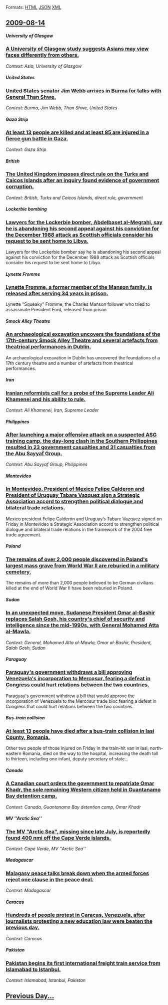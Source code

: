 
Formats: [HTML](2009/08/14/index.html)  [JSON](2009/08/14/index.json)  [XML](2009/08/14/index.xml)  

## [2009-08-14](/news/2009/08/14/index.md)

##### University of Glasgow
### [ A University of Glasgow study suggests Asians may view faces differently from others. ](/news/2009/08/14/a-university-of-glasgow-study-suggests-asians-may-view-faces-differently-from-others.md)
_Context: Asia, University of Glasgow_

##### United States
### [ United States senator Jim Webb arrives in Burma for talks with General Than Shwe. ](/news/2009/08/14/united-states-senator-jim-webb-arrives-in-burma-for-talks-with-general-than-shwe.md)
_Context: Burma, Jim Webb, Than Shwe, United States_

##### Gaza Strip
### [ At least 13 people are killed and at least 85 are injured in a fierce gun battle in Gaza. ](/news/2009/08/14/at-least-13-people-are-killed-and-at-least-85-are-injured-in-a-fierce-gun-battle-in-gaza.md)
_Context: Gaza Strip_

##### British
### [ The United Kingdom imposes direct rule on the Turks and Caicos Islands after an inquiry found evidence of government corruption. ](/news/2009/08/14/the-united-kingdom-imposes-direct-rule-on-the-turks-and-caicos-islands-after-an-inquiry-found-evidence-of-government-corruption.md)
_Context: British, Turks and Caicos Islands, direct rule, government_

##### Lockerbie bombing
### [ Lawyers for the Lockerbie bomber, Abdelbaset al-Megrahi, say he is abandoning his second appeal against his conviction for the December 1988 attack as Scottish officials consider his request to be sent home to Libya. ](/news/2009/08/14/lawyers-for-the-lockerbie-bomber-abdelbaset-al-megrahi-say-he-is-abandoning-his-second-appeal-against-his-conviction-for-the-december-198.md)
Lawyers for the Lockerbie bomber say he is abandoning his second appeal against his conviction for the December 1988 attack as Scottish officials consider his request to be sent home to Libya.

##### Lynette Fromme
### [ Lynette Fromme, a former member of the Manson family, is released after serving 34 years in prison. ](/news/2009/08/14/lynette-fromme-a-former-member-of-the-manson-family-is-released-after-serving-34-years-in-prison.md)
Lynette &quot;Squeaky&quot; Fromme, the Charles Manson follower who tried to assassinate President Ford, released from prison

##### Smock Alley Theatre
### [ An archaeological excavation uncovers the foundations of the 17th-century Smock Alley Theatre and several artefacts from theatrical performances in Dublin. ](/news/2009/08/14/an-archaeological-excavation-uncovers-the-foundations-of-the-17th-century-smock-alley-theatre-and-several-artefacts-from-theatrical-perform.md)
An archaeological excavation in Dublin has uncovered the foundations of a 17th century theatre and a number of artefacts from theatrical performances.

##### Iran
### [ Iranian reformists call for a probe of the Supreme Leader Ali Khamenei and his ability to rule. ](/news/2009/08/14/iranian-reformists-call-for-a-probe-of-the-supreme-leader-ali-khamenei-and-his-ability-to-rule.md)
_Context: Ali Khamenei, Iran, Supreme Leader_

##### Philippines
### [ After launching a major offensive attack on a suspected ASG training camp, the day-long clash in the Southern Philippines resulted in 23 government casualties and 31 casualties from the Abu Sayyaf Group. ](/news/2009/08/14/after-launching-a-major-offensive-attack-on-a-suspected-asg-training-camp-the-day-long-clash-in-the-southern-philippines-resulted-in-23-go.md)
_Context: Abu Sayyaf Group, Philippines_

##### Montevideo
### [ In Montevideo, President of Mexico Felipe Calderon and President of Uruguay Tabare Vazquez sign a Strategic Association accord to strengthen political dialogue and bilateral trade relations. ](/news/2009/08/14/in-montevideo-president-of-mexico-felipe-caldera3n-and-president-of-uruguay-tabara-c-va-zquez-sign-a-strategic-association-accord-to-streng.md)
Mexico president Felipe Calder&oacute;n and Uruguay&rsquo;s Tabare Vazquez signed on Friday in Montevideo a Strategic Association accord to strengthen political dialogue and bilateral trade relations in the framework of the 2004 free trade agreement.

##### Poland
### [ The remains of over 2,000 people discovered in Poland's largest mass grave from World War II are reburied in a military cemetery. ](/news/2009/08/14/the-remains-of-over-2-000-people-discovered-in-poland-s-largest-mass-grave-from-world-war-ii-are-reburied-in-a-military-cemetery.md)
The remains of more than 2,000 people believed to be German civilians killed at the end of World War II have been reburied in Poland.

##### Sudan
### [ In an unexpected move, Sudanese President Omar al-Bashir replaces Salah Gosh, his country's chief of security and intelligence since the mid-1990s, with General Mohamed Atta al-Mawla. ](/news/2009/08/14/in-an-unexpected-move-sudanese-president-omar-al-bashir-replaces-salah-gosh-his-country-s-chief-of-security-and-intelligence-since-the-mi.md)
_Context: General, Mohamed Atta al-Mawla, Omar al-Bashir, President, Salah Gosh, Sudan_

##### Paraguay
### [ Paraguay's government withdraws a bill approving Venezuela's incorporation to Mercosur, fearing a defeat in Congress could hurt relations between the two countries. ](/news/2009/08/14/paraguayas-government-withdraws-a-bill-approving-venezuela-s-incorporation-to-mercosur-fearing-a-defeat-in-congress-could-hurt-relations.md)
Paraguay&#039;s government withdrew a bill that would approve the incorporation of Venezuela to the Mercosur trade bloc fearing a defeat in Congress that could hurt relations between the two countries.

##### Bus-train collision
### [ At least 13 people have died after a bus-train collision in Iasi County, Romania. ](/news/2009/08/14/at-least-13-people-have-died-after-a-bus-train-collision-in-iaai-county-romania.md)
Other two people of those injured on Friday in the train-hit van in Iasi, north-eastern Romania, died on the way to the hospital, increasing the death toll to thirteen, including one infant, deputy secretary of state...

##### Canada
### [ A Canadian court orders the government to repatriate Omar Khadr, the sole remaining Western citizen held in Guantanamo Bay detention camp. ](/news/2009/08/14/a-canadian-court-orders-the-government-to-repatriate-omar-khadr-the-sole-remaining-western-citizen-held-in-guantanamo-bay-detention-camp.md)
_Context: Canada, Guantanamo Bay detention camp, Omar Khadr_

##### MV ''Arctic Sea''
### [ The MV "Arctic Sea", missing since late July, is reportedly found 400 nmi off the Cape Verde islands. ](/news/2009/08/14/the-mv-arctic-sea-missing-since-late-july-is-reportedly-found-400-nmi-off-the-cape-verde-islands.md)
_Context: Cape Verde, MV ''Arctic Sea''_

##### Madagascar
### [ Malagasy peace talks break down when the armed forces reject one clause in the peace deal. ](/news/2009/08/14/malagasy-peace-talks-break-down-when-the-armed-forces-reject-one-clause-in-the-peace-deal.md)
_Context: Madagascar_

##### Caracas
### [ Hundreds of people protest in Caracas, Venezuela, after journalists protesting a new education law were beaten the previous day. ](/news/2009/08/14/hundreds-of-people-protest-in-caracas-venezuela-after-journalists-protesting-a-new-education-law-were-beaten-the-previous-day.md)
_Context: Caracas_

##### Pakistan
### [ Pakistan begins its first international freight train service from Islamabad to Istanbul. ](/news/2009/08/14/pakistan-begins-its-first-international-freight-train-service-from-islamabad-to-istanbul.md)
_Context: Islamabad, Istanbul, Pakistan_

## [Previous Day...](/news/2009/08/13/index.md)


